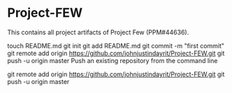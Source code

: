 Project-FEW
===========

This contains all project artifacts of Project Few (PPM#44636).

touch README.md
git init
git add README.md
git commit -m "first commit"
git remote add origin https://github.com/johnjustindayrit/Project-FEW.git
git push -u origin master
Push an existing repository from the command line

git remote add origin https://github.com/johnjustindayrit/Project-FEW.git
git push -u origin master
